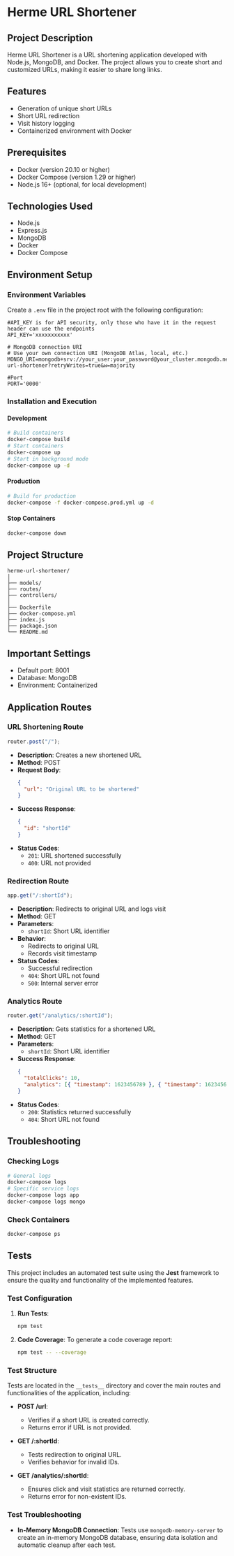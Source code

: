# Herme URL Shortener

## Project Description

Herme URL Shortener is a URL shortening application developed with Node.js, MongoDB, and Docker. The project allows you to create short and customized URLs, making it easier to share long links.

## Features

- Generation of unique short URLs
- Short URL redirection
- Visit history logging
- Containerized environment with Docker

## Prerequisites

- Docker (version 20.10 or higher)
- Docker Compose (version 1.29 or higher)
- Node.js 16+ (optional, for local development)

## Technologies Used

- Node.js
- Express.js
- MongoDB
- Docker
- Docker Compose

## Environment Setup

### Environment Variables

Create a `.env` file in the project root with the following configuration:

```env
#API_KEY is for API security, only those who have it in the request header can use the endpoints
API_KEY='xxxxxxxxxxx'

# MongoDB connection URI
# Use your own connection URI (MongoDB Atlas, local, etc.)
MONGO_URI=mongodb+srv://your_user:your_password@your_cluster.mongodb.net/herme-url-shortener?retryWrites=true&w=majority

#Port
PORT='0000'
```

### Installation and Execution

#### Development

```bash
# Build containers
docker-compose build
# Start containers
docker-compose up
# Start in background mode
docker-compose up -d
```

#### Production

```bash
# Build for production
docker-compose -f docker-compose.prod.yml up -d
```

#### Stop Containers

```bash
docker-compose down
```

## Project Structure

```
herme-url-shortener/
│
├── models/
├── routes/
├── controllers/
│
├── Dockerfile
├── docker-compose.yml
├── index.js
├── package.json
└── README.md
```

## Important Settings

- Default port: 8001
- Database: MongoDB
- Environment: Containerized

## Application Routes

### URL Shortening Route

```javascript
router.post("/");
```

- **Description**: Creates a new shortened URL
- **Method**: POST
- **Request Body**:
  ```json
  {
    "url": "Original URL to be shortened"
  }
  ```
- **Success Response**:
  ```json
  {
    "id": "shortId"
  }
  ```
- **Status Codes**:
  - `201`: URL shortened successfully
  - `400`: URL not provided

### Redirection Route

```javascript
app.get("/:shortId");
```

- **Description**: Redirects to original URL and logs visit
- **Method**: GET
- **Parameters**:
  - `shortId`: Short URL identifier
- **Behavior**:
  - Redirects to original URL
  - Records visit timestamp
- **Status Codes**:
  - Successful redirection
  - `404`: Short URL not found
  - `500`: Internal server error

### Analytics Route

```javascript
router.get("/analytics/:shortId");
```

- **Description**: Gets statistics for a shortened URL
- **Method**: GET
- **Parameters**:
  - `shortId`: Short URL identifier
- **Success Response**:
  ```json
  {
    "totalClicks": 10,
    "analytics": [{ "timestamp": 1623456789 }, { "timestamp": 1623456790 }]
  }
  ```
- **Status Codes**:
  - `200`: Statistics returned successfully
  - `404`: Short URL not found

## Troubleshooting

### Checking Logs

```bash
# General logs
docker-compose logs
# Specific service logs
docker-compose logs app
docker-compose logs mongo
```

### Check Containers

```bash
docker-compose ps
```

## Tests

This project includes an automated test suite using the **Jest** framework to ensure the quality and functionality of the implemented features.

### Test Configuration

1. **Run Tests**:

   ```bash
   npm test
   ```

2. **Code Coverage**:
   To generate a code coverage report:
   ```bash
   npm test -- --coverage
   ```

### Test Structure

Tests are located in the `__tests__` directory and cover the main routes and functionalities of the application, including:

- **POST /url**:
  - Verifies if a short URL is created correctly.
  - Returns error if URL is not provided.
- **GET /:shortId**:

  - Tests redirection to original URL.
  - Verifies behavior for invalid IDs.

- **GET /analytics/:shortId**:
  - Ensures click and visit statistics are returned correctly.
  - Returns error for non-existent IDs.

### Test Troubleshooting

- **In-Memory MongoDB Connection**:
  Tests use `mongodb-memory-server` to create an in-memory MongoDB database, ensuring data isolation and automatic cleanup after each test.
